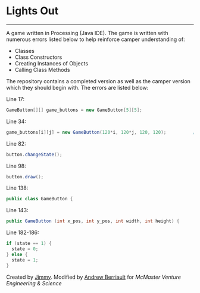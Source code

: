# Lights Out
---
A game written in Processing (Java IDE). The game is written with numerous errors listed below to help reinforce camper understanding of:
- Classes
- Class Constructors
- Creating Instances of Objects
- Calling Class Methods

The repository contains a completed version as well as the camper version which they should begin with. The errors are listed below:

Line 17: 
```Java
GameButton[][] game_buttons = new GameButton[5][5];                             // Create a GameButton 2D Array that is 5x5.
```

Line 34: 
```Java
game_buttons[i][j] = new GameButton(120*i, 120*j, 120, 120);          // Fill the 2D Array with new GameButton's using the GameButton Constructor.
```

Line 82: 
```Java
button.changeState();                                                  // Call the gameButton Class method changeState()
```

Line 98: 
```Java
button.draw();                                                          // Call the gameButton Class method draw()
```

Line 138: 
```Java
public class GameButton {                                                 // Should be a public class
```

Line 143: 
```Java
public GameButton (int x_pos, int y_pos, int width, int height) {       // Should take 4 integer arguments
```

Line 182-186: 
```Java
if (state == 1) {
  state = 0;
} else {
  state = 1;
}
```


Created by [Jimmy](https://github.com/jimrustle). Modified by [Andrew Berriault](https://github.com/ABerriault) for *McMaster Venture Engineering & Science*
